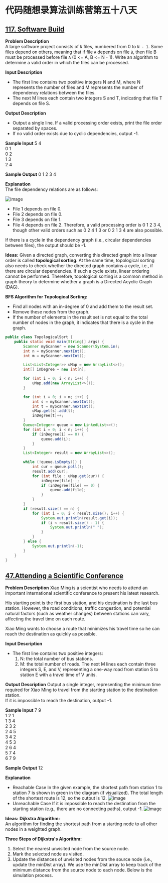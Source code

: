 # 代码随想录算法训练营第五十八天
## [117. Software Build](https://kamacoder.com/problempage.php?pid=1191)

**Problem Description** <br>
A large software project consists of `N` files, numbered from 0 to `N - 1`. Some files depend on others, meaning that if file `A` depends on file `B`, then file B must be processed before file `A` (0 <= A, B <= N - 1). Write an algorithm to determine a valid order in which the files can be processed.

**Input Description**
* The first line contains two positive integers N and M, where N represents the number of files and M represents the number of dependency relations between the files.
* The next M lines each contain two integers S and T, indicating that file T depends on file S.

**Output Description**
* Output a single line. If a valid processing order exists, print the file order separated by spaces.
* If no valid order exists due to cyclic dependencies, output -1.

**Sample Input**
5 4 <br>
0 1 <br>
0 2 <br>
1 3 <br>
2 4

**Sample Output**
0 1 2 3 4

**Explanation** <br>
The file dependency relations are as follows:

![image](https://github.com/user-attachments/assets/0caede29-a7b1-4ecd-b305-3e7fccb5fb64)

* File 1 depends on file 0.
* File 2 depends on file 0.
* File 3 depends on file 1.
* File 4 depends on file 2.
  Therefore, a valid processing order is 0 1 2 3 4, though other valid orders such as 0 2 4 1 3 or 0 2 1 3 4 are also possible.

If there is a cycle in the dependency graph (i.e., circular dependencies between files), the output should be -1.

**Ideas:**
Given a directed graph, converting this directed graph into a linear order is called **topological sorting**. At the same time, topological sorting also needs to check whether the directed graph contains a cycle, i.e., if there are circular dependencies. If such a cycle exists, linear ordering cannot be performed. Therefore, topological sorting is a common method in graph theory to determine whether a graph is a Directed Acyclic Graph (DAG).

**BFS Algorithm for Topological Sorting:**
* Find all nodes with an in-degree of 0 and add them to the result set.
* Remove these nodes from the graph.
* If the number of elements in the result set is not equal to the total number of nodes in the graph, it indicates that there is a cycle in the graph.

```Java
public class TopologicalSort {
    public static void main(String[] args) {
        Scanner myScanner = new Scanner(System.in);
        int n = myScanner.nextInt();
        int m = myScanner.nextInt();

        List<List<Integer>> uMap = new ArrayList<>();
        int[] inDegree = new int[n];

        for (int i = 0; i < n; i++) {
            uMap.add(new ArrayList<>());
        }

        for (int i = 0; i < m; i++) {
            int s = myScanner.nextInt();
            int t = myScanner.nextInt();
            uMap.get(s).add(t);
            inDegree[t]++;
        }
        Queue<Integer> queue = new LinkedList<>();
        for (int i = 0; i < n; i++) {
            if (inDegree[i] == 0) {
                queue.add(i);
            }
        }
        List<Integer> result = new ArrayList<>();

        while (!queue.isEmpty()) {
            int cur = queue.poll();
            result.add(cur);
            for (int file : uMap.get(cur)) {
                inDegree[file]--;
                if (inDegree[file] == 0) {
                    queue.add(file);
                }
            }
        }
        if (result.size() == n) {
            for (int i = 0; i < result.size(); i++) {
                System.out.println(result.get(i));
                if (i < result.size() - 1) {
                    System.out.println(" ");
                }
            }
        } else {
            System.out.println(-1);
        }
    }
}
```

## [47.Attending a Scientific Conference](https://kamacoder.com/problempage.php?pid=1047)
**Problem Description**
Xiao Ming is a scientist who needs to attend an important international scientific conference to present his latest research.

His starting point is the first bus station, and his destination is the last bus station. However, the road conditions, traffic congestion, and potential natural factors (such as weather changes) between stations can vary, affecting the travel time on each route.

Xiao Ming wants to choose a route that minimizes his travel time so he can reach the destination as quickly as possible.

**Input Description**
* The first line contains two positive integers:
    1. N: the total number of bus stations.
    2. M: the total number of roads.
       The next M lines each contain three integers S, E, and V, representing a one-way road from station S to station E with a travel time of V units.

**Output Description**
Output a single integer, representing the minimum time required for Xiao Ming to travel from the starting station to the destination station. <br>
If it is impossible to reach the destination, output -1.

**Sample Input**
7 9 <br>
1 2 1<br>
1 3 4<br>
2 3 2<br>
2 4 5<br>
3 4 2<br>
4 5 3<br>
2 6 4<br>
5 7 4<br>
6 7 9

**Sample Output** 12

**Explanation**
* Reachable Case
  In the given example, the shortest path from station 1 to station 7 is shown in green in the diagram (if visualized). The total length of the shortest route is 12, so the output is 12.
  ![image](https://github.com/user-attachments/assets/f9bd7c97-e1ab-44b3-b2c8-2bdf4ade893c)
* Unreachable Case
  If it is impossible to reach the destination from the starting station (e.g., there are no connecting paths), output -1.
  ![image](https://github.com/user-attachments/assets/5d91a4c9-1dd9-4b1e-82d3-ca9e031dffe4)

**Ideas:**
**Dijkstra Algorithm:** <br>
An algorithm for finding the shortest path from a starting node to all other nodes in a weighted graph.

**Three Steps of Dijkstra's Algorithm:**
1. Select the nearest unvisited node from the source node.
2. Mark the selected node as visited.
3. Update the distances of unvisited nodes from the source node (i.e., update the minDist array).
   We use the minDist array to keep track of the minimum distance from the source node to each node. Below is the simulation process.